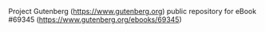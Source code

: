 Project Gutenberg (https://www.gutenberg.org) public repository for
eBook #69345 (https://www.gutenberg.org/ebooks/69345)

